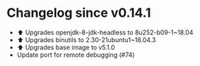 # Changelog since v0.14.1
- :arrow_up: Upgrades openjdk-8-jdk-headless to 8u252-b09-1~18.04 
- :arrow_up: Upgrades binutils to 2.30-21ubuntu1~18.04.3 
- :arrow_up: Upgrades base image to v5.1.0 
- Update port for remote debugging (#74) 
